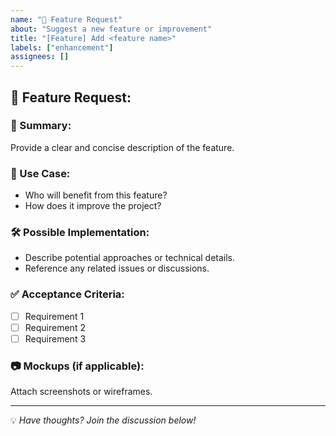 ```yaml
---
name: "🚀 Feature Request"
about: "Suggest a new feature or improvement"
title: "[Feature] Add <feature name>"
labels: ["enhancement"]
assignees: []
---
```


## 🚀 Feature Request: <Feature Name>

### 🔹 Summary:
Provide a clear and concise description of the feature.

### 📌 Use Case:
- Who will benefit from this feature?
- How does it improve the project?

### 🛠 Possible Implementation:
- Describe potential approaches or technical details.
- Reference any related issues or discussions.

### ✅ Acceptance Criteria:
- [ ] Requirement 1
- [ ] Requirement 2
- [ ] Requirement 3

### 📷 Mockups (if applicable):
Attach screenshots or wireframes.

---
💡 *Have thoughts? Join the discussion below!*  

